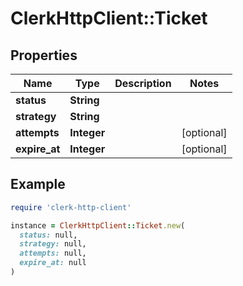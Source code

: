 # ClerkHttpClient::Ticket

## Properties

| Name | Type | Description | Notes |
| ---- | ---- | ----------- | ----- |
| **status** | **String** |  |  |
| **strategy** | **String** |  |  |
| **attempts** | **Integer** |  | [optional] |
| **expire_at** | **Integer** |  | [optional] |

## Example

```ruby
require 'clerk-http-client'

instance = ClerkHttpClient::Ticket.new(
  status: null,
  strategy: null,
  attempts: null,
  expire_at: null
)
```

